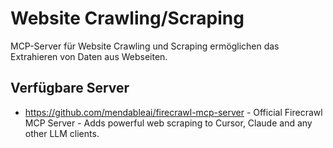# Website Crawling/Scraping

MCP-Server für Website Crawling und Scraping ermöglichen das Extrahieren von Daten aus Webseiten.

## Verfügbare Server

- https://github.com/mendableai/firecrawl-mcp-server - Official Firecrawl MCP Server - Adds powerful web scraping to Cursor, Claude and any other LLM clients. 